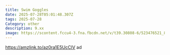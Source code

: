 ```yaml
---
title: Swim Goggles
date: 2025-07-28T05:01:48.307Z
tags: 2025-07-28
Category: other
description: 9.xx
image: https://scontent.fccu4-3.fna.fbcdn.net/v/t39.30808-6/523476521_815981247633959_3019567554806159153_n.jpg?stp=dst-jpg_s640x640_tt6&_nc_cat=106&ccb=1-7&_nc_sid=aa7b47&_nc_ohc=JVERRNbXWmgQ7kNvwGWclic&_nc_oc=AdlDY9SaberwGbi4hZT7tcjHywKGL90W3BjmEAhumB0d4CcNY-BqRk7P6pVSy8COTMM&_nc_zt=23&_nc_ht=scontent.fccu4-3.fna&_nc_gid=eZxtJerPdhPWcOKzC9p1Sg&oh=00_AfRoquhOKBz9nxRiAgfN14NmI52BxD3Om-EPTV-rORUjlQ&oe=688CDB8D
---
```

https://amzlink.to/az0ra1E5UcClV ad